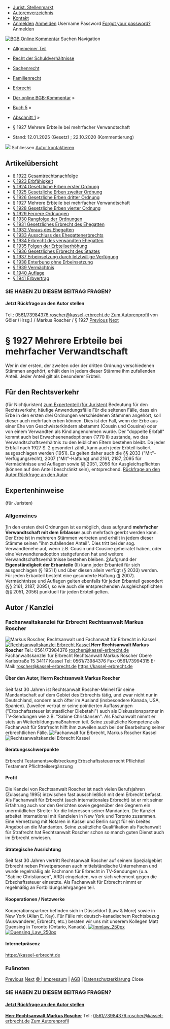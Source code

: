   * [Jurist. Stellenmarkt](https://bgb.kommentar.de/Buch-5/Abschnitt-1/</job-board> "Jurist. Stellenmarkt")
  * [Autorenverzeichnis](https://bgb.kommentar.de/Buch-5/Abschnitt-1/</Autorenverzeichnis> "Autorenverzeichnis")
  * [Kontakt](https://bgb.kommentar.de/Buch-5/Abschnitt-1/</Kontakt>)
  * [Anmelden](https://bgb.kommentar.de/Buch-5/Abschnitt-1/<#login> "show login form") [Anmelden](https://bgb.kommentar.de/Buch-5/Abschnitt-1/<#> "hide login form") Username Password
[Forgot your password?](https://bgb.kommentar.de/Buch-5/Abschnitt-1/</user/forgotpassword>) Anmelden 


[![BGB Online Kommentar](https://bgb.kommentar.de/extension/bgb/design/bgb/images/logo.png)](https://bgb.kommentar.de/Buch-5/Abschnitt-1/</> "BGB Online Kommentar")
Suchen
Navigation
  * [Allgemeiner Teil](https://bgb.kommentar.de/Buch-5/Abschnitt-1/</Buch-1>)
  * [Recht der Schuldverhältnisse](https://bgb.kommentar.de/Buch-5/Abschnitt-1/</Buch-2>)
  * [Sachenrecht](https://bgb.kommentar.de/Buch-5/Abschnitt-1/</Buch-3>)
  * [Familienrecht](https://bgb.kommentar.de/Buch-5/Abschnitt-1/</Buch-4>)
  * [Erbrecht](https://bgb.kommentar.de/Buch-5/Abschnitt-1/</Buch-5>)


  * [Der online BGB-Kommentar](https://bgb.kommentar.de/Buch-5/Abschnitt-1/</>) »
  * [Buch 5](https://bgb.kommentar.de/Buch-5/Abschnitt-1/</Buch-5>) »
  * [Abschnitt 1](https://bgb.kommentar.de/Buch-5/Abschnitt-1/</Buch-5/Abschnitt-1>) »
  * § 1927 Mehrere Erbteile bei mehrfacher Verwandtschaft 
  * Stand: 12.01.2025 (Gesetz) ; 22.10.2020 (Kommentierung) 


![](https://vg01.met.vgwort.de/na/1c9909529ead4f509072c06d9081a7d5)
Schliessen 
[ Autor kontaktieren ](https://bgb.kommentar.de/Buch-5/Abschnitt-1/<#autorKanzlei28067>)
## Artikelübersicht
  * [ § 1922 Gesamtrechtsnachfolge ](https://bgb.kommentar.de/Buch-5/Abschnitt-1/</Buch-5/Abschnitt-1/Gesamtrechtsnachfolge>)
  * [ § 1923 Erbfähigkeit ](https://bgb.kommentar.de/Buch-5/Abschnitt-1/</Buch-5/Abschnitt-1/Erbfaehigkeit>)
  * [ § 1924 Gesetzliche Erben erster Ordnung ](https://bgb.kommentar.de/Buch-5/Abschnitt-1/</Buch-5/Abschnitt-1/Gesetzliche-Erben-erster-Ordnung>)
  * [ § 1925 Gesetzliche Erben zweiter Ordnung ](https://bgb.kommentar.de/Buch-5/Abschnitt-1/</Buch-5/Abschnitt-1/Gesetzliche-Erben-zweiter-Ordnung>)
  * [ § 1926 Gesetzliche Erben dritter Ordnung ](https://bgb.kommentar.de/Buch-5/Abschnitt-1/</Buch-5/Abschnitt-1/Gesetzliche-Erben-dritter-Ordnung>)
  * § 1927 Mehrere Erbteile bei mehrfacher Verwandtschaft 
  * [ § 1928 Gesetzliche Erben vierter Ordnung ](https://bgb.kommentar.de/Buch-5/Abschnitt-1/</Buch-5/Abschnitt-1/Gesetzliche-Erben-vierter-Ordnung>)
  * [ § 1929 Fernere Ordnungen ](https://bgb.kommentar.de/Buch-5/Abschnitt-1/</Buch-5/Abschnitt-1/Fernere-Ordnungen>)
  * [ § 1930 Rangfolge der Ordnungen ](https://bgb.kommentar.de/Buch-5/Abschnitt-1/</Buch-5/Abschnitt-1/Rangfolge-der-Ordnungen>)
  * [ § 1931 Gesetzliches Erbrecht des Ehegatten ](https://bgb.kommentar.de/Buch-5/Abschnitt-1/</Buch-5/Abschnitt-1/Gesetzliches-Erbrecht-des-Ehegatten>)
  * [ § 1932 Voraus des Ehegatten ](https://bgb.kommentar.de/Buch-5/Abschnitt-1/</Buch-5/Abschnitt-1/Voraus-des-Ehegatten>)
  * [ § 1933 Ausschluss des Ehegattenerbrechts ](https://bgb.kommentar.de/Buch-5/Abschnitt-1/</Buch-5/Abschnitt-1/Ausschluss-des-Ehegattenerbrechts>)
  * [ § 1934 Erbrecht des verwandten Ehegatten ](https://bgb.kommentar.de/Buch-5/Abschnitt-1/</Buch-5/Abschnitt-1/Erbrecht-des-verwandten-Ehegatten>)
  * [ § 1935 Folgen der Erbteilserhöhung ](https://bgb.kommentar.de/Buch-5/Abschnitt-1/</Buch-5/Abschnitt-1/Folgen-der-Erbteilserhoehung>)
  * [ § 1936 Gesetzliches Erbrecht des Staates ](https://bgb.kommentar.de/Buch-5/Abschnitt-1/</Buch-5/Abschnitt-1/Gesetzliches-Erbrecht-des-Staates>)
  * [ § 1937 Erbeinsetzung durch letztwillige Verfügung ](https://bgb.kommentar.de/Buch-5/Abschnitt-1/</Buch-5/Abschnitt-1/Erbeinsetzung-durch-letztwillige-Verfuegung>)
  * [ § 1938 Enterbung ohne Erbeinsetzung ](https://bgb.kommentar.de/Buch-5/Abschnitt-1/</Buch-5/Abschnitt-1/Enterbung-ohne-Erbeinsetzung>)
  * [ § 1939 Vermächtnis ](https://bgb.kommentar.de/Buch-5/Abschnitt-1/</Buch-5/Abschnitt-1/Vermaechtnis>)
  * [ § 1940 Auflage ](https://bgb.kommentar.de/Buch-5/Abschnitt-1/</Buch-5/Abschnitt-1/Auflage>)
  * [ § 1941 Erbvertrag ](https://bgb.kommentar.de/Buch-5/Abschnitt-1/</Buch-5/Abschnitt-1/Erbvertrag>)


### SIE HABEN ZU DIESEM BEITRAG FRAGEN?
####  Jetzt Rückfrage an den Autor stellen 
Tel.: [ 0561/73984376 ](https://bgb.kommentar.de/Buch-5/Abschnitt-1/<tel:0561/73984376>) roscher@kassel-erbrecht.de [Zum Autorenprofil](https://bgb.kommentar.de/Buch-5/Abschnitt-1/<#autorKanzlei28067>)
von Göler (Hrsg.) /  Markus Roscher / § 1927 
[Previous](https://bgb.kommentar.de/Buch-5/Abschnitt-1/</Buch-5/Abschnitt-1/Gesetzliche-Erben-dritter-Ordnung> "§ 1926 Gesetzliche Erben dritter Ordnung") [Next](https://bgb.kommentar.de/Buch-5/Abschnitt-1/</Buch-5/Abschnitt-1/Gesetzliche-Erben-vierter-Ordnung> "§ 1928 Gesetzliche Erben vierter Ordnung")
# § 1927 Mehrere Erbteile bei mehrfacher Verwandtschaft
Wer in der ersten, der zweiten oder der dritten Ordnung verschiedenen Stämmen angehört, erhält den in jedem dieser Stämme ihm zufallenden Anteil. Jeder Anteil gilt als besonderer Erbteil.
## Für den Rechtsverkehr 
(für Nichtjuristen)
[zum Expertenteil (für Juristen)](https://bgb.kommentar.de/Buch-5/Abschnitt-1/<#expertenhinweise>)
Bedeutung für den Rechtsverkehr, häufige Anwendungsfälle
Für die seltenen Fälle, dass ein Erbe in den ersten drei Ordnungen verschiedenen Stämmen angehört, soll dieser auch mehrfach erben können. Dies ist der Fall, wenn der Erbe aus einer Ehe von Geschwisterkindern abstammt (Cousin und Cousine) oder von einem Verwandten als Kind angenommen wurde. Der "doppelte Erbfall" kommt auch bei Erwachsenenadoptionen (1770 II) zustande, wo das Verwandtschaftsverhältnis zu den leiblichen Eltern bestehen bleibt. Da jeder Erbfall nach 1927 S. 2 gesondert zählt, kann auch jeder Erbteil isoliert ausgeschlagen werden (1951). Es gelten daher auch die §§ 2033 ("Mit"-Verfügungsrecht), 2007 ("Mit"-Haftung) und 2161, 2187, 2095 für Vermächtnisse und Auflagen sowie §§ 2051, 2056 für Ausgleichspflichten (können auf den Anteil beschränkt sein), entsprechend. 
[ Rückfrage an den Autor ](https://bgb.kommentar.de/Buch-5/Abschnitt-1/<#autorKanzlei28067>) [ Rückfrage an den Autor ](https://bgb.kommentar.de/Buch-5/Abschnitt-1/<#autorKanzlei28067>)
## Expertenhinweise
(für Juristen)
### Allgemeines
[1](https://bgb.kommentar.de/Buch-5/Abschnitt-1/<https:/bgb.kommentar.de/Buch-5/Abschnitt-1/Mehrere-Erbteile-bei-mehrfacher-Verwandtschaft/Allgemeines#1>)In den ersten drei Ordnungen ist es möglich, dass aufgrund **mehrfacher Verwandtschaft mit dem Erblasser** auch mehrfach geerbt werden kann. Der Erbe ist in mehreren Stämmen vertreten und erhält in jedem dieser Stämme seinen "ihm zufallenden Anteil". Dies tritt bei der sog. Verwandtenehe auf, wenn z.B. Cousin und Cousine geheiratet haben, oder eine Verwandtenadoption stattgefunden hat und weitere Verwandtschaftsverhältnisse bestehen bleiben.
[2](https://bgb.kommentar.de/Buch-5/Abschnitt-1/<https:/bgb.kommentar.de/Buch-5/Abschnitt-1/Mehrere-Erbteile-bei-mehrfacher-Verwandtschaft/Allgemeines#2>)Aufgrund der **Eigenständigkeit der Erbanteile** (II) kann jeder Erbanteil für sich ausgeschlagen (§ 1951 I) und über diesen allein verfügt (§ 2033) werden. Für jeden Erbanteil besteht eine gesonderte Haftung (§ 2007). Vermächtnisse und Auflagen gelten ebenfalls für jeden Erbanteil gesondert (§§ 2161, 2187, 2095), so wie auch die entsprechenden Ausgleichspflichten (§§ 2051, 2056) punktuell für jeden Erbteil gelten. 
## Autor / Kanzlei
### Fachanwaltskanzlei für Erbrecht Rechtsanwalt Markus Roscher
![Markus Roscher, Rechtsanwalt und Fachanwalt für Erbrecht in Kassel](https://bgb.kommentar.de/var/bgb_online/storage/images/users/author/markus-roscher/434020-11-ger-DE/Markus-Roscher_profilelogo.jpg)
[ ![Rechtsanwaltskanzlei Erbrecht Kassel](https://bgb.kommentar.de/var/bgb_online/storage/images/companies/fachanwaltskanzlei-fuer-erbrecht-rechtsanwalt-markus-roscher/431269-24-ger-DE/Fachanwaltskanzlei-fuer-Erbrecht-Rechtsanwalt-Markus-Roscher_large.png) ](https://bgb.kommentar.de/Buch-5/Abschnitt-1/<https:/kassel-erbrecht.de>)
**Herr Rechtsanwalt Markus Roscher** Tel.: 0561/73984376 roscher@kassel-erbrecht.de
Fachanwaltskanzlei für Erbrecht Rechtsanwalt Markus Roscher
Obere Karlsstraße 15
34117 Kassel
Tel: 0561/73984376
Fax: 0561/73994315
E-Mail: roscher@kassel-erbrecht.de
<https://kassel-erbrecht.de>
####  Über den Autor, Herrn Rechtsanwalt Markus Roscher 
Seit fast 30 Jahren ist Rechtsanwalt Roscher-Meinel für seine Mandantschaft auf dem Gebiet des Erbrechts tätig, und zwar nicht nur in Deutschland, sondern auch öfter im Ausland (insbesondere Kanada, USA, Spanien). Zuweilen vertrat er seine pointierten Auffassungen ("Erbschaftssteuer ist staatlicher Diebstahl") auch als Diskussionspartner in TV-Sendungen wie z.B. "Sabine Christiansen". Als Fachanwalt nimmt er stets an Weiterbildungsmaßnahmen teil. Seine zusätzliche Kompetenz als Fachanwalt für Strafrecht hilft ihm zuweilen auch bei der Bearbeitung seiner erbrechtlichen Fälle.
![Fachanwalt für Erbrecht, Markus Roscher Kassel](https://bgb.kommentar.de/var/bgb_online/storage/images/companies/fachanwaltskanzlei-fuer-erbrecht-rechtsanwalt-markus-roscher/431268-20-ger-DE/Fachanwaltskanzlei-fuer-Erbrecht-Rechtsanwalt-Markus-Roscher_profilelogo.jpg)
![Rechtsanwaltskanzlei Erbrecht Kassel](https://bgb.kommentar.de/var/bgb_online/storage/images/companies/fachanwaltskanzlei-fuer-erbrecht-rechtsanwalt-markus-roscher/431269-24-ger-DE/Fachanwaltskanzlei-fuer-Erbrecht-Rechtsanwalt-Markus-Roscher_large.png)
#### Beratungsschwerpunkte
Erbrecht Testamentsvollstreckung Erbschaftssteuerrecht Pflichtteil Testament Pflichtteilsergänzung
#### Profil
Die Kanzlei von Rechtsanwalt Roscher ist nach vielen Berufsjahren (Zulassung 1995) inzwischen fast ausschließlich mit dem Erbrecht befasst. Als Fachanwalt für Erbrecht (auch internationales Erbrecht) ist er mit seiner Erfahrung auch vor den Gerichten sowie gegenüber den Gegnern ein unermüdlicher Streiter für die Interessen seiner Mandanten. Die Kanzlei arbeitet international mit Kanzleien in New York und Toronto zusammen. Eine Vernetzung mit Notaren in Kassel und Berlin sorgt für ein breites Angebot an die Mandanten. Seine zusätzliche Qualifikation als Fachanwalt für Strafrecht hat Rechtsanwalt Roscher schon so manch guten Dienst auch im Erbrecht erwiesen. 
#### Strategische Ausrichtung
Seit fast 30 Jahren vertritt Rechtsanwalt Roscher auf seinem Spezialgebiet Erbrecht neben Privatpersonen auch mittelständische Unternehmen und wurde regelmäßig als Fachmann für Erbrecht in TV-Sendungen (u.a. "Sabine Christiansen", ARD) eingeladen, wo er sich vehement gegen die Erbschaftssteuer einsetzte. Als Fachanwalt für Erbrecht nimmt er regelmäßig an Fortbildungslehrgängen teil.
#### Kooperationen / Netzwerke
Kooperationspartner befinden sich in Düsseldorf (Law & More) sowie in New York (Allan E. Kay).
Für Fälle mit deutsch-kanadischem Rechtsbezug (Auswanderer, Erbrecht, etc.) beraten wir uns mit unserem Kollegen Matt Duensing in Toronto (Ontario, Kanada). 
[ ![Immlaw_250px](https://bgb.kommentar.de/var/bgb_online/storage/images/media/images/immlaw_250px/432735-1-ger-DE/Immlaw_250px_medium.gif) ](https://bgb.kommentar.de/Buch-5/Abschnitt-1/<https:/immlaw.com/immigration-attorney-lawyer/new-york-new-york-allen-e-kaye/>)
[ ![Duensing_Law_250px](https://bgb.kommentar.de/var/bgb_online/storage/images/media/images/duensing_law_250px/432739-1-ger-DE/Duensing_Law_250px_medium.gif) ](https://bgb.kommentar.de/Buch-5/Abschnitt-1/<https:/duensinglaw.com/>)
#### Internetpräsenz
<https://kassel-erbrecht.de>
### Fußnoten
[Previous](https://bgb.kommentar.de/Buch-5/Abschnitt-1/</Buch-5/Abschnitt-1/Gesetzliche-Erben-dritter-Ordnung> "§ 1926 Gesetzliche Erben dritter Ordnung") [Next](https://bgb.kommentar.de/Buch-5/Abschnitt-1/</Buch-5/Abschnitt-1/Gesetzliche-Erben-vierter-Ordnung> "§ 1928 Gesetzliche Erben vierter Ordnung")
[© | Impressum](https://bgb.kommentar.de/Buch-5/Abschnitt-1/</Kontakt>) | [AGB](https://bgb.kommentar.de/Buch-5/Abschnitt-1/</AGB>) | [Datenschutzerklärung](https://bgb.kommentar.de/Buch-5/Abschnitt-1/</Datenschutzerklaerung-fuer-Leser>)
Close
### SIE HABEN ZU DIESEM BEITRAG FRAGEN?
####  [ Jetzt Rückfrage an den Autor stellen ](https://bgb.kommentar.de/Buch-5/Abschnitt-1/<#autorKanzlei28067>)
[ ](https://bgb.kommentar.de/Buch-5/Abschnitt-1/<#autorKanzlei28067>)
**[Herr Rechtsanwalt Markus Roscher](https://bgb.kommentar.de/Buch-5/Abschnitt-1/<#autorKanzlei28067>)** Tel.: [ 0561/73984376 ](https://bgb.kommentar.de/Buch-5/Abschnitt-1/<tel:0561/73984376>) roscher@kassel-erbrecht.de [Zum Autorenprofil](https://bgb.kommentar.de/Buch-5/Abschnitt-1/<#autorKanzlei28067>)
